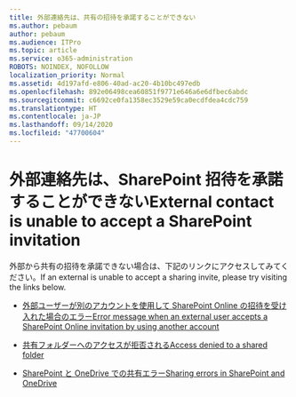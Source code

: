 ```yaml
---
title: 外部連絡先は、共有の招待を承諾することができない
ms.author: pebaum
author: pebaum
ms.audience: ITPro
ms.topic: article
ms.service: o365-administration
ROBOTS: NOINDEX, NOFOLLOW
localization_priority: Normal
ms.assetid: 4d197afd-e806-40ad-ac20-4b10bc497edb
ms.openlocfilehash: 892e06498cea60851f9771e646a6e6dfbec6abdc
ms.sourcegitcommit: c6692ce0fa1358ec3529e59ca0ecdfdea4cdc759
ms.translationtype: HT
ms.contentlocale: ja-JP
ms.lasthandoff: 09/14/2020
ms.locfileid: "47700604"
---
```

# <a name="external-contact-is-unable-to-accept-a-sharepoint-invitation"></a><span data-ttu-id="32a48-102">外部連絡先は、SharePoint 招待を承諾することができない</span><span class="sxs-lookup"><span data-stu-id="32a48-102">External contact is unable to accept a SharePoint invitation</span></span>

<span data-ttu-id="32a48-103">外部から共有の招待を承諾できない場合は、下記のリンクにアクセスしてみてください。</span><span class="sxs-lookup"><span data-stu-id="32a48-103">If an external is unable to accept a sharing invite, please try visiting the links below.</span></span>

- [<span data-ttu-id="32a48-104">外部ユーザーが別のアカウントを使用して SharePoint Online の招待を受け入れた場合のエラー</span><span class="sxs-lookup"><span data-stu-id="32a48-104">Error message when an external user accepts a SharePoint Online invitation by using another account</span></span>](https://docs.microsoft.com/sharepoint/support/sharing-and-permissions/error-when-external-user-accepts-an-invitation-by-using-another-account)

- [<span data-ttu-id="32a48-105">共有フォルダーへのアクセスが拒否される</span><span class="sxs-lookup"><span data-stu-id="32a48-105">Access denied to a shared folder</span></span>](https://docs.microsoft.com/sharepoint/support/sharing-and-permissions/cannot-access-shared-folder)

- [<span data-ttu-id="32a48-106">SharePoint と OneDrive での共有エラー</span><span class="sxs-lookup"><span data-stu-id="32a48-106">Sharing errors in SharePoint and OneDrive</span></span>](https://docs.microsoft.com/sharepoint/sharepoint-onedrive-error-message)

